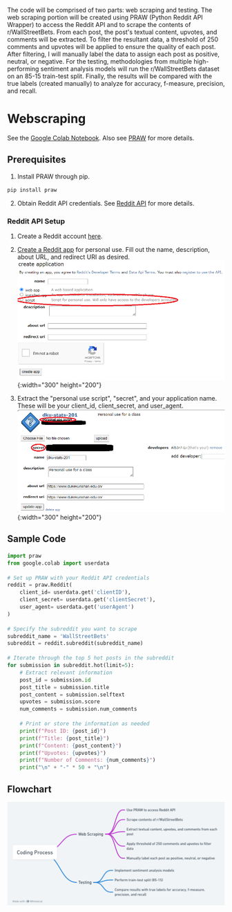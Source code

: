The code will be comprised of two parts: web scraping and testing. The web scraping portion will be created using PRAW (Python Reddit API Wrapper) to access the Reddit API and to scrape the contents of r/WallStreetBets. From each post, the post's textual content, upvotes, and comments will be extracted. To filter the resultant data, a threshold of 250 comments and upvotes will be applied to ensure the quality of each post. After filtering, I will manually label the data to assign each post as positive, neutral, or negative. For the testing, methodologies from multiple high-performing sentiment analysis models will run the r/WallStreetBets dataset on an 85-15 train-test split. Finally, the results will be compared with the true labels (created manually) to analyze for accuracy, f-measure, precision, and recall.

# Webscraping

See the [Google Colab Notebook](./STATS_201_ajl128_data_query.ipynb). Also see [PRAW](https://praw.readthedocs.io/en/stable/) for more details.

## Prerequisites

1. Install PRAW through pip.
```python
pip install praw
```
2. Obtain Reddit API credentials. See [Reddit API](https://www.reddit.com/dev/api/) for more details.

### Reddit API Setup

1. Create a Reddit account [here](https://www.reddit.com/register/).

2. [Create a Reddit app](https://www.reddit.com/prefs/apps) for personal use. Fill out the name, description, about URL, and redirect URI as desired.
![Create Reddit App](./reddit_api_step_1.png){:width="300" height="200"}
3. Extract the "personal use script", "secret", and your application name. These will be your client_id, client_secret, and user_agent.
![Obtain API credentials](./reddit_api_step_2.png){:width="300" height="200"}

## Sample Code

```python
import praw
from google.colab import userdata

# Set up PRAW with your Reddit API credentials
reddit = praw.Reddit(
    client_id= userdata.get('clientID'),
    client_secret= userdata.get('clientSecret'),
    user_agent= userdata.get('userAgent')
)

# Specify the subreddit you want to scrape
subreddit_name = 'WallStreetBets'
subreddit = reddit.subreddit(subreddit_name)

# Iterate through the top 5 hot posts in the subreddit
for submission in subreddit.hot(limit=5):
    # Extract relevant information
    post_id = submission.id
    post_title = submission.title
    post_content = submission.selftext
    upvotes = submission.score
    num_comments = submission.num_comments

    # Print or store the information as needed
    print(f"Post ID: {post_id}")
    print(f"Title: {post_title}")
    print(f"Content: {post_content}")
    print(f"Upvotes: {upvotes}")
    print(f"Number of Comments: {num_comments}")
    print("\n" + "-" * 50 + "\n")
```

## Flowchart
![Coding Process](./coding-process.png)
